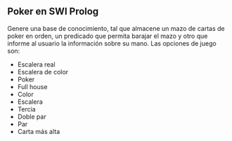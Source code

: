 ## Poker en SWI Prolog

Genere una base de conocimiento, tal que almacene un mazo de cartas de poker
en orden, un predicado que permita barajar el mazo y otro que informe al usuario la información sobre su mano. Las opciones de juego son: 

* Escalera real
* Escalera de color
* Poker
* Full house
* Color
* Escalera
* Tercia
* Doble par
* Par
* Carta más alta
